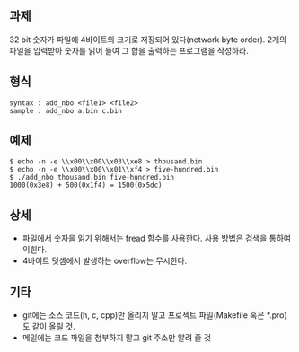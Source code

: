 ## 과제
32 bit 숫자가 파일에 4바이트의 크기로 저장되어 있다(network byte order). 2개의 파일을 입력받아 숫자를 읽어 들여 그 합을 출력하는 프로그램을 작성하라.

## 형식
```
syntax : add_nbo <file1> <file2>
sample : add_nbo a.bin c.bin

```

## 예제
```
$ echo -n -e \\x00\\x00\\x03\\xe8 > thousand.bin
$ echo -n -e \\x00\\x00\\x01\\xf4 > five-hundred.bin
$ ./add_nbo thousand.bin five-hundred.bin
1000(0x3e8) + 500(0x1f4) = 1500(0x5dc)
```

## 상세
* 파일에서 숫자을 읽기 위해서는 fread 함수를 사용한다. 사용 방법은 검색을 통하여 익힌다.
* 4바이트 덧셈에서 발생하는 overflow는 무시한다.

## 기타
* git에는 소스 코드(h, c, cpp)만 올리지 말고 프로젝트 파일(Makefile 혹은 *.pro)도 같이 올릴 것.
* 메일에는 코드 파일을 첨부하지 말고 git 주소만 알려 줄 것
